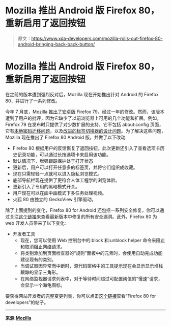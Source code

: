 # Mozilla 推出 Android 版 Firefox 80，重新启用了返回按钮

> 原文：<https://www.xda-developers.com/mozilla-rolls-out-firefox-80-android-bringing-back-back-button/>

# Mozilla 推出 Android 版 Firefox 80，重新启用了返回按钮

在之前的版本遭到强烈反对后，Mozilla 现在开始推出针对 Android 的 Firefox 80，并进行了一系列修改。

今年 7 月底，Mozilla [推出了安卓版](https://www.xda-developers.com/mozilla-firefox-79-for-android-preview-nightly-update-without-extensions-add-ons/) Firefox 79，经过一年的修改。然而，该版本遭到了用户的批评，因为它缺少了以前浏览器上可用的几个功能和扩展。例如，Firefox 79 在发布时只提供了对少数扩展的支持，它不包括 about:config 页面，它有[本地密码迁移问题](https://www.reddit.com/r/firefox/comments/ih9vmb/firefox_for_android_fenix_79_release_fennec_is/g34rn0z/)，以及[改进的标签切换器的设计问题](https://www.reddit.com/r/firefox/comments/ih9vmb/firefox_for_android_fenix_79_release_fennec_is/g31fizd/)。为了解决这些问题，Mozilla 现在推出了 Firefox 80 Android 版，并做了以下改动:

*   Firefox 80 根据用户的反馈恢复了返回按钮。此次更新还引入了查看选项卡历史记录功能，可以通过长按选项卡来启用该功能。
*   默认情况下，增强跟踪保护处于打开状态
*   更新后，用户可以打开任意多的标签页，并将它们组织成收藏。
*   现在只需轻轻一点就可以进入隐私浏览模式。
*   底部导航栏现在提供了更符合人体工程学的浏览体验。
*   更新引入了专用的黑暗模式开关。
*   用户现在可以在画中画模式下多任务处理视频。
*   火狐 80 由独立的 GeckoView 引擎驱动。

除了上面提到的变化，Firefox 80 for Android 还包括一系列安全修复。你可以通过关注[这个链接](https://www.mozilla.org/en-US/security/advisories/mfsa2020-39/)来查看最新版本中修复的所有安全漏洞。此外，Firefox 80 为 web 开发人员带来了以下变化:

*   开发者工具
    *   现在，您可以使用 Web 控制台中的:block 和:unblock helper 命令来阻止和取消阻止网络请求。
    *   将类别添加到页面检查器的“规则”面板中的元素时，会使用自动完成功能建议现有的类别。
    *   当调试器因异常而中断时，源代码窗格中的工具提示现在会显示显示堆栈跟踪的显示三角形。
    *   在网络监视器请求列表中，对于等待时间超过可配置阈值的“慢速”请求，会显示一个海龟图标。

要获得网站开发者的完整变更列表，你可以点击[这个链接](https://developer.mozilla.org/en-US/docs/Mozilla/Firefox/Releases/80)查看“Firefox 80 for developers”的帖子。

* * *

**来源:[Mozilla](https://www.mozilla.org/en-US/firefox/android/80.0/releasenotes/)**